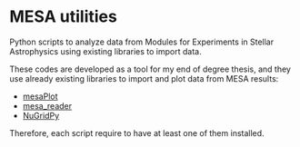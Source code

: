 # MESA utilities
Python scripts to analyze data from Modules for Experiments in Stellar Astrophysics using existing libraries to import data.

These codes are developed as a tool for my end of degree thesis, and they use already existing libraries to import and plot data 
from MESA results:
- [mesaPlot](https://github.com/rjfarmer/mesaplot)
- [mesa_reader](https://github.com/wmwolf/py_mesa_reader)
- [NuGridPy](https://github.com/NuGrid/NuGridPy)

Therefore, each script require to have at least one of them installed.
